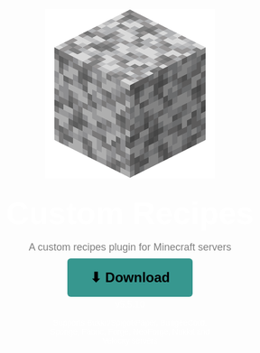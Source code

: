 <style>
    body {
      font-family: Arial, sans-serif;
    }

    .download-box {
      text-align: center;
    }

    .download-button {
      background-color: #37978f; /* cyan from image */
      padding: 20px 40px;
      border-radius: 6px;
      color: #fff;
      font-weight: bold;
      font-size: 24px;
      text-decoration: none;
      display: inline-block;
      transition: background-color 0.3s ease;
    }

    .download-button:hover {
      background-color: #55b3ab; /* lighter cyan on hover */
      color: white;
    }

    .version {
      margin-top: 5px;
      font-size: 16px;
      color: #fff;
    }

    .support-text {
      margin-top: 15px;
      font-size: 14px;
      color: #fff;
    }
</style>
<p align="center">
    <img src="./images/Diorite.png"/>
</p>
<p align="center" style="color: white; font-size: 56px; font-weight: bold; line-height: 0.1;">
    Custom Recipes
    <p align="center" style="color: gray; font-size: 18px; line-height: 0.2;">
        A custom recipes plugin for Minecraft servers
    </p>
</p>
  <div class="download-box">
    <a href="#" class="download-button" style="color: black">⬇ Download</a>
    <div class="version">v5.5.10</div>
    <div class="support-text">
      Supports Bukkit/Spigot/Paper, BungeeCord,<br>
      Sponge, Fabric, Forge, NeoForge, Nukkit and<br>
      Velocity servers
    </div>
  </div>

